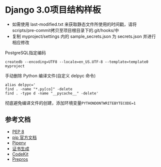 # Django 3.0项目结构样板

* 如需使用 last-modified.txt 来获取静态文件所使用的时间戳，请将scripts/pre-commit拷贝至项目根目录下的.git/hooks/中
* 复制 myproject/settings 内的 sample_secrets.json 为 secrets.json 并进行相应修改


PostgreSQL指定编码

```
createdb --encoding=UTF8 --locale=en_US.UTF-8 --template=template0 myproject
```

手动删除 Python 编译文件(自定义 delpyc 命令)

```
alias delpyc='
find . -name "*.py[co]" -delete
find . -type d -name "__pycache__" -delete'
```

彻底避免编译文件的创建，添加环境变量`PYTHONDONTWRITEBYTECODE=1`


## 参考文档
* [PEP 8](https://www.python.org/dev/peps/pep-0008/)
* [pip 官方文档](https://pip.pypa.io/en/stable/user_guide/)
* [Pipenv](https://github.com/pypa/pipenv)
* [证书生成](https://choosealicense.com/)
* [CodeKit](https://codekitapp.com/)
* [Prepros](https://prepros.io/)
